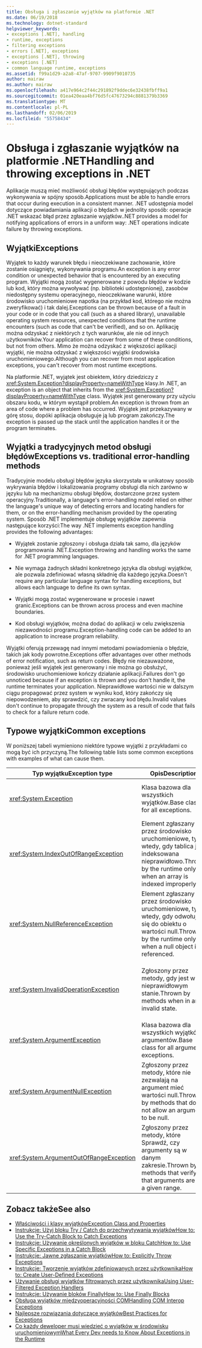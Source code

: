 ```yaml
---
title: Obsługa i zgłaszanie wyjątków na platformie .NET
ms.date: 06/19/2018
ms.technology: dotnet-standard
helpviewer_keywords:
- exceptions [.NET], handling
- runtime, exceptions
- filtering exceptions
- errors [.NET], exceptions
- exceptions [.NET], throwing
- exceptions [.NET]
- common language runtime, exceptions
ms.assetid: f99a1d29-a2a8-47af-9707-9909f9010735
author: mairaw
ms.author: mairaw
ms.openlocfilehash: a417e964c2f44c291892f9ddec6e32438fbff9a1
ms.sourcegitcommit: 01ea420eaa4bf76d5fc47673294c8881379b3369
ms.translationtype: MT
ms.contentlocale: pl-PL
ms.lasthandoff: 02/06/2019
ms.locfileid: "55758434"
---
```

# <a name="handling-and-throwing-exceptions-in-net"></a><span data-ttu-id="13dbb-102">Obsługa i zgłaszanie wyjątków na platformie .NET</span><span class="sxs-lookup"><span data-stu-id="13dbb-102">Handling and throwing exceptions in .NET</span></span>

<span data-ttu-id="13dbb-103">Aplikacje muszą mieć możliwość obsługi błędów występujących podczas wykonywania w spójny sposób.</span><span class="sxs-lookup"><span data-stu-id="13dbb-103">Applications must be able to handle errors that occur during execution in a consistent manner.</span></span> <span data-ttu-id="13dbb-104">.NET udostępnia model dotyczące powiadamiania aplikacji o błędach w jednolity sposób: operacje .NET wskazać błąd przez zgłaszanie wyjątków.</span><span class="sxs-lookup"><span data-stu-id="13dbb-104">.NET provides a model for notifying applications of errors in a uniform way: .NET operations indicate failure by throwing exceptions.</span></span>

## <a name="exceptions"></a><span data-ttu-id="13dbb-105">Wyjątki</span><span class="sxs-lookup"><span data-stu-id="13dbb-105">Exceptions</span></span>

<span data-ttu-id="13dbb-106">Wyjątek to każdy warunek błędu i nieoczekiwane zachowanie, które zostanie osiągnięty, wykonywania programu.</span><span class="sxs-lookup"><span data-stu-id="13dbb-106">An exception is any error condition or unexpected behavior that is encountered by an executing program.</span></span> <span data-ttu-id="13dbb-107">Wyjątki mogą zostać wygenerowane z powodu błędów w kodzie lub kod, który można wywoływać (np. biblioteki udostępnionej), zasobów niedostępny systemu operacyjnego, nieoczekiwane warunki, które środowisko uruchomieniowe napotka (na przykład kod, którego nie można zweryfikować) i tak dalej.</span><span class="sxs-lookup"><span data-stu-id="13dbb-107">Exceptions can be thrown because of a fault in your code or in code that you call (such as a shared library), unavailable operating system resources, unexpected conditions that the runtime encounters (such as code that can't be verified), and so on.</span></span> <span data-ttu-id="13dbb-108">Aplikację można odzyskać z niektórych z tych warunków, ale nie od innych użytkowników.</span><span class="sxs-lookup"><span data-stu-id="13dbb-108">Your application can recover from some of these conditions, but not from others.</span></span> <span data-ttu-id="13dbb-109">Mimo że można odzyskać z większości aplikacji wyjątki, nie można odzyskać z większości wyjątki środowiska uruchomieniowego.</span><span class="sxs-lookup"><span data-stu-id="13dbb-109">Although you can recover from most application exceptions, you can't recover from most runtime exceptions.</span></span>

<span data-ttu-id="13dbb-110">Na platformie .NET, wyjątek jest obiektem, który dziedziczy z <xref:System.Exception?displayProperty=nameWithType> klasy.</span><span class="sxs-lookup"><span data-stu-id="13dbb-110">In .NET, an exception is an object that inherits from the <xref:System.Exception?displayProperty=nameWithType> class.</span></span> <span data-ttu-id="13dbb-111">Wyjątek jest generowany przy użyciu obszaru kodu, w którym wystąpił problem.</span><span class="sxs-lookup"><span data-stu-id="13dbb-111">An exception is thrown from an area of code where a problem has occurred.</span></span> <span data-ttu-id="13dbb-112">Wyjątek jest przekazywany w górę stosu, dopóki aplikacja obsługuje ją lub program zakończy.</span><span class="sxs-lookup"><span data-stu-id="13dbb-112">The exception is passed up the stack until the application handles it or the program terminates.</span></span>

## <a name="exceptions-vs-traditional-error-handling-methods"></a><span data-ttu-id="13dbb-113">Wyjątki a tradycyjnych metod obsługi błędów</span><span class="sxs-lookup"><span data-stu-id="13dbb-113">Exceptions vs. traditional error-handling methods</span></span>

<span data-ttu-id="13dbb-114">Tradycyjnie modelu obsługi błędów języka skorzystała w unikatowy sposób wykrywania błędów i lokalizowania programy obsługi dla nich zarówno w języku lub na mechanizmu obsługi błędów, dostarczone przez system operacyjny.</span><span class="sxs-lookup"><span data-stu-id="13dbb-114">Traditionally, a language's error-handling model relied on either the language's unique way of detecting errors and locating handlers for them, or on the error-handling mechanism provided by the operating system.</span></span> <span data-ttu-id="13dbb-115">Sposób .NET implementuje obsługę wyjątków zapewnia następujące korzyści:</span><span class="sxs-lookup"><span data-stu-id="13dbb-115">The way .NET implements exception handling provides the following advantages:</span></span>

- <span data-ttu-id="13dbb-116">Wyjątek zostanie zgłoszony i obsługa działa tak samo, dla języków programowania .NET.</span><span class="sxs-lookup"><span data-stu-id="13dbb-116">Exception throwing and handling works the same for .NET programming languages.</span></span>

- <span data-ttu-id="13dbb-117">Nie wymaga żadnych składni konkretnego języka dla obsługi wyjątków, ale pozwala zdefiniować własną składnię dla każdego języka.</span><span class="sxs-lookup"><span data-stu-id="13dbb-117">Doesn't require any particular language syntax for handling exceptions, but allows each language to define its own syntax.</span></span>

- <span data-ttu-id="13dbb-118">Wyjątki mogą zostać wygenerowane w procesie i nawet granic.</span><span class="sxs-lookup"><span data-stu-id="13dbb-118">Exceptions can be thrown across process and even machine boundaries.</span></span>

- <span data-ttu-id="13dbb-119">Kod obsługi wyjątków, można dodać do aplikacji w celu zwiększenia niezawodności programu.</span><span class="sxs-lookup"><span data-stu-id="13dbb-119">Exception-handling code can be added to an application to increase program reliability.</span></span>

<span data-ttu-id="13dbb-120">Wyjątki oferują przewagę nad innymi metodami powiadomienia o błędzie, takich jak kody powrotne.</span><span class="sxs-lookup"><span data-stu-id="13dbb-120">Exceptions offer advantages over other methods of error notification, such as return codes.</span></span> <span data-ttu-id="13dbb-121">Błędy nie niezauważone, ponieważ jeśli wyjątek jest generowany i nie można go obsłużyć, środowisko uruchomieniowe kończy działanie aplikacji.</span><span class="sxs-lookup"><span data-stu-id="13dbb-121">Failures don't go unnoticed because if an exception is thrown and you don't handle it, the runtime terminates your application.</span></span> <span data-ttu-id="13dbb-122">Nieprawidłowe wartości nie w dalszym ciągu propagować przez system w wyniku kod, który zakończy się niepowodzeniem, aby sprawdzić, czy zwracany kod błędu.</span><span class="sxs-lookup"><span data-stu-id="13dbb-122">Invalid values don't continue to propagate through the system as a result of code that fails to check for a failure return code.</span></span>

## <a name="common-exceptions"></a><span data-ttu-id="13dbb-123">Typowe wyjątki</span><span class="sxs-lookup"><span data-stu-id="13dbb-123">Common exceptions</span></span>

<span data-ttu-id="13dbb-124">W poniższej tabeli wymieniono niektóre typowe wyjątki z przykładami co mogą być ich przyczyną.</span><span class="sxs-lookup"><span data-stu-id="13dbb-124">The following table lists some common exceptions with examples of what can cause them.</span></span>

| <span data-ttu-id="13dbb-125">Typ wyjątku</span><span class="sxs-lookup"><span data-stu-id="13dbb-125">Exception type</span></span> | <span data-ttu-id="13dbb-126">Opis</span><span class="sxs-lookup"><span data-stu-id="13dbb-126">Description</span></span> | <span data-ttu-id="13dbb-127">Przykład</span><span class="sxs-lookup"><span data-stu-id="13dbb-127">Example</span></span> |
| -------------- | ----------- | ------- |
| <xref:System.Exception> | <span data-ttu-id="13dbb-128">Klasa bazowa dla wszystkich wyjątków.</span><span class="sxs-lookup"><span data-stu-id="13dbb-128">Base class for all exceptions.</span></span> | <span data-ttu-id="13dbb-129">Brak (Użyj klasy pochodnej tego wyjątku).</span><span class="sxs-lookup"><span data-stu-id="13dbb-129">None (use a derived class of this exception).</span></span> |
| <xref:System.IndexOutOfRangeException> | <span data-ttu-id="13dbb-130">Element zgłaszany przez środowisko uruchomieniowe, tylko wtedy, gdy tablica jest indeksowana nieprawidłowo.</span><span class="sxs-lookup"><span data-stu-id="13dbb-130">Thrown by the runtime only when an array is indexed improperly.</span></span> | <span data-ttu-id="13dbb-131">Indeksowanie tablicy poza prawidłowym zakresem:</span><span class="sxs-lookup"><span data-stu-id="13dbb-131">Indexing an array outside its valid range:</span></span> <br /> `arr[arr.Length+1]` |
| <xref:System.NullReferenceException> | <span data-ttu-id="13dbb-132">Element zgłaszany przez środowisko uruchomieniowe, tylko wtedy, gdy odwołuje się do obiektu o wartości null.</span><span class="sxs-lookup"><span data-stu-id="13dbb-132">Thrown by the runtime only when a null object is referenced.</span></span> | `object o = null;` <br /> `o.ToString();` |
| <xref:System.InvalidOperationException> | <span data-ttu-id="13dbb-133">Zgłoszony przez metody, gdy jest w nieprawidłowym stanie.</span><span class="sxs-lookup"><span data-stu-id="13dbb-133">Thrown by methods when in an invalid state.</span></span> | <span data-ttu-id="13dbb-134">Wywoływanie `Enumerator.MoveNext()` po usunięciu elementu z kolekcji źródłowej.</span><span class="sxs-lookup"><span data-stu-id="13dbb-134">Calling `Enumerator.MoveNext()` after removing an item from the underlying collection.</span></span> |
| <xref:System.ArgumentException> | <span data-ttu-id="13dbb-135">Klasa bazowa dla wszystkich wyjątków argumentów.</span><span class="sxs-lookup"><span data-stu-id="13dbb-135">Base class for all argument exceptions.</span></span> | <span data-ttu-id="13dbb-136">Brak (Użyj klasy pochodnej tego wyjątku).</span><span class="sxs-lookup"><span data-stu-id="13dbb-136">None (use a derived class of this exception).</span></span> |
| <xref:System.ArgumentNullException> | <span data-ttu-id="13dbb-137">Zgłoszony przez metody, które nie zezwalają na argument mieć wartości null.</span><span class="sxs-lookup"><span data-stu-id="13dbb-137">Thrown by methods that do not allow an argument to be null.</span></span> | `String s = null;` <br /> `"Calculate".IndexOf(s);`|
| <xref:System.ArgumentOutOfRangeException> | <span data-ttu-id="13dbb-138">Zgłoszony przez metody, które Sprawdź, czy argumenty są w danym zakresie.</span><span class="sxs-lookup"><span data-stu-id="13dbb-138">Thrown by methods that verify that arguments are in a given range.</span></span> | `String s = "string";` <br /> `s.Substring(s.Length+1);` |

## <a name="see-also"></a><span data-ttu-id="13dbb-139">Zobacz także</span><span class="sxs-lookup"><span data-stu-id="13dbb-139">See also</span></span>

- [<span data-ttu-id="13dbb-140">Właściwości i klasy wyjątków</span><span class="sxs-lookup"><span data-stu-id="13dbb-140">Exception Class and Properties</span></span>](exception-class-and-properties.md)
- [<span data-ttu-id="13dbb-141">Instrukcje: Użyj bloku Try / Catch do przechwytywania wyjątków</span><span class="sxs-lookup"><span data-stu-id="13dbb-141">How to: Use the Try-Catch Block to Catch Exceptions</span></span>](how-to-use-the-try-catch-block-to-catch-exceptions.md)
- [<span data-ttu-id="13dbb-142">Instrukcje: Używanie określonych wyjątków w bloku Catch</span><span class="sxs-lookup"><span data-stu-id="13dbb-142">How to: Use Specific Exceptions in a Catch Block</span></span>](how-to-use-specific-exceptions-in-a-catch-block.md)
- [<span data-ttu-id="13dbb-143">Instrukcje: Jawne zgłaszanie wyjątków</span><span class="sxs-lookup"><span data-stu-id="13dbb-143">How to: Explicitly Throw Exceptions</span></span>](how-to-explicitly-throw-exceptions.md)
- [<span data-ttu-id="13dbb-144">Instrukcje: Tworzenie wyjątków zdefiniowanych przez użytkownika</span><span class="sxs-lookup"><span data-stu-id="13dbb-144">How to: Create User-Defined Exceptions</span></span>](how-to-create-user-defined-exceptions.md)
- [<span data-ttu-id="13dbb-145">Używanie obsługi wyjątków filtrowanych przez użytkownika</span><span class="sxs-lookup"><span data-stu-id="13dbb-145">Using User-Filtered Exception Handlers</span></span>](using-user-filtered-exception-handlers.md)
- [<span data-ttu-id="13dbb-146">Instrukcje: Używanie bloków Finally</span><span class="sxs-lookup"><span data-stu-id="13dbb-146">How to: Use Finally Blocks</span></span>](how-to-use-finally-blocks.md)
- [<span data-ttu-id="13dbb-147">Obsługa wyjątków międzyoperacyjności COM</span><span class="sxs-lookup"><span data-stu-id="13dbb-147">Handling COM Interop Exceptions</span></span>](handling-com-interop-exceptions.md)
- [<span data-ttu-id="13dbb-148">Najlepsze rozwiązania dotyczące wyjątków</span><span class="sxs-lookup"><span data-stu-id="13dbb-148">Best Practices for Exceptions</span></span>](best-practices-for-exceptions.md)
- [<span data-ttu-id="13dbb-149">Co każdy deweloper musi wiedzieć o wyjątków w środowisku uruchomieniowym</span><span class="sxs-lookup"><span data-stu-id="13dbb-149">What Every Dev needs to Know About Exceptions in the Runtime</span></span>](https://github.com/dotnet/coreclr/blob/master/Documentation/botr/exceptions.md)
